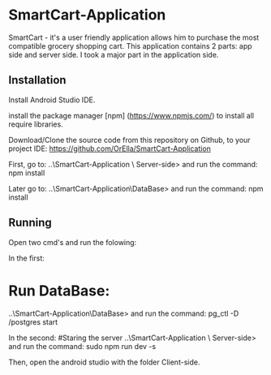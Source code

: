 # SmartCart-Application
SmartCart - it's a user friendly application allows him to purchase the most compatible grocery shopping cart.
This application contains 2 parts: app side and server side. I took a major part in the application side.

## Installation

Install Android Studio IDE.

install the package manager [npm] (https://www.npmjs.com/) to install
all require libraries.

Download/Clone the source code from this repository on Github,
to your project IDE:
https://github.com/OrElla/SmartCart-Application


First, go to:
..\SmartCart-Application \ Server-side> 
and run the command:
npm install


Later go to:
..\SmartCart-Application\DataBase> 
and run the command:
npm install


## Running 

Open two cmd's and run the folowing:

In the first:
# Run DataBase:
..\SmartCart-Application\DataBase> 
and run the command:
pg_ctl -D /postgres start

In the second:
#Staring the server
..\SmartCart-Application \ Server-side> 
and run the command:
sudo npm run dev -s


Then, open the android studio with the folder Client-side.

